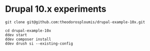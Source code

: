 # Drupal 10.x experiments

```shell
git clone git@github.com:theodorosploumis/drupal-example-10x.git

cd drupal-example-10x
ddev start
ddev composer install
ddev drush si --existing-config
```
